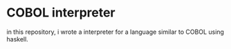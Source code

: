 # COBOL interpreter
in this repository, i wrote a interpreter for a language similar to COBOL using haskell.

